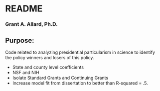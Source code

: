 # README 

### Grant A. Allard, Ph.D.

## Purpose: 
Code related to analyzing presidential particularism in science to identify the policy winners and losers of this policy. 

* State and county level coefficients
* NSF and NIH
* Isolate Standard Grants and Continuing Grants 
* Increase model fit from dissertation to better than R-squared = .5. 





